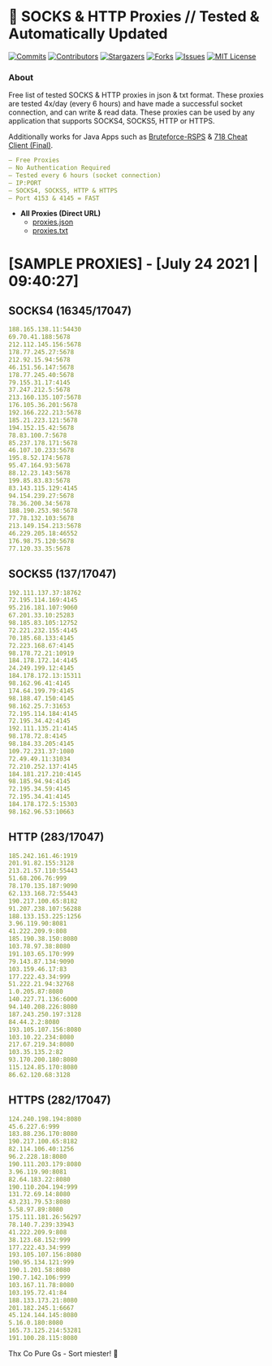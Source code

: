 <!-- MARKDOWN LINKS & IMAGES -->
<!-- https://www.markdownguide.org/basic-syntax/#reference-style-links -->
[contributors-shield]: https://img.shields.io/github/contributors/KaiBurton/free-proxies-autoupdated?style=for-the-badge
[contributors-url]: https://github.com/KaiBurton/free-proxies-autoupdated/graphs/contributors
[forks-shield]: https://img.shields.io/github/forks/KaiBurton/free-proxies-autoupdated?style=for-the-badge
[forks-url]: https://github.com/KaiBurton/free-proxies-autoupdated/network/members
[stars-shield]: https://img.shields.io/github/stars/KaiBurton/free-proxies-autoupdated?style=for-the-badge
[stars-url]: https://github.com/KaiBurton/free-proxies-autoupdated/stargazers
[issues-shield]: https://img.shields.io/github/issues/KaiBurton/free-proxies-autoupdated?style=for-the-badge
[issues-url]: https://github.com/KaiBurton/free-proxies-autoupdated/issues
[license-shield]: https://img.shields.io/github/license/KaiBurton/free-proxies-autoupdated?style=for-the-badge
[license-url]: https://github.com/KaiBurton/free-proxies-autoupdated/blob/main/LICENSE
[commit-shield]: https://img.shields.io/github/last-commit/KaiBurton/free-proxies-autoupdated?style=for-the-badge
[commit-url]: https://github.com/KaiBurton/free-proxies-autoupdated/commits/main

# 🎁 SOCKS & HTTP Proxies // Tested & Automatically Updated

[![Commits][commit-shield]][commit-url]
[![Contributors][contributors-shield]][contributors-url]
[![Stargazers][stars-shield]][stars-url]
[![Forks][forks-shield]][forks-url]
[![Issues][issues-shield]][issues-url]
[![MIT License][license-shield]][license-url]

### About
Free list of tested SOCKS & HTTP proxies in json & txt format. These proxies are tested 4x/day (every 6 hours) and have made a successful socket connection, and can write & read data. These proxies can be used by any application that supports SOCKS4, SOCKS5, HTTP or HTTPS.

Additionally works for Java Apps such as [Bruteforce-RSPS](https://github.com/KaiBurton/Bruteforce-RSPS) & [718 Cheat Client (Final)](https://github.com/KaiBurton/718-Cheat-Client-Final). 

```yaml
— Free Proxies
— No Authentication Required
— Tested every 6 hours (socket connection)
— IP:PORT
— SOCKS4, SOCKS5, HTTP & HTTPS
— Port 4153 & 4145 = FAST
```

- **All Proxies (Direct URL)**
  - [proxies.json](https://github.com/KaiBurton/free-proxies-autoupdated/blob/main/proxies.json)
  - [proxies.txt](https://github.com/KaiBurton/free-proxies-autoupdated/blob/main/proxies.txt)

# [SAMPLE PROXIES] - [July 24 2021 | 09:40:27]

## SOCKS4 (16345/17047)
```yaml
188.165.138.11:54430
69.70.41.188:5678
212.112.145.156:5678
178.77.245.27:5678
212.92.15.94:5678
46.151.56.147:5678
178.77.245.40:5678
79.155.31.17:4145
37.247.212.5:5678
213.160.135.107:5678
176.105.36.201:5678
192.166.222.213:5678
185.21.223.121:5678
194.152.15.42:5678
78.83.100.7:5678
85.237.178.171:5678
46.107.10.233:5678
195.8.52.174:5678
95.47.164.93:5678
88.12.23.143:5678
199.85.83.83:5678
83.143.115.129:4145
94.154.239.27:5678
78.36.200.34:5678
188.190.253.98:5678
77.78.132.103:5678
213.149.154.213:5678
46.229.205.18:46552
176.98.75.120:5678
77.120.33.35:5678
```

## SOCKS5 (137/17047)
```yaml
192.111.137.37:18762
72.195.114.169:4145
95.216.181.107:9060
67.201.33.10:25283
98.185.83.105:12752
72.221.232.155:4145
70.185.68.133:4145
72.223.168.67:4145
98.178.72.21:10919
184.178.172.14:4145
24.249.199.12:4145
184.178.172.13:15311
98.162.96.41:4145
174.64.199.79:4145
98.188.47.150:4145
98.162.25.7:31653
72.195.114.184:4145
72.195.34.42:4145
192.111.135.21:4145
98.178.72.8:4145
98.184.33.205:4145
109.72.231.37:1080
72.49.49.11:31034
72.210.252.137:4145
184.181.217.210:4145
98.185.94.94:4145
72.195.34.59:4145
72.195.34.41:4145
184.178.172.5:15303
98.162.96.53:10663
```

## HTTP (283/17047)
```yaml
185.242.161.46:1919
201.91.82.155:3128
213.21.57.110:55443
51.68.206.76:999
78.170.135.187:9090
62.133.168.72:55443
190.217.100.65:8182
91.207.238.107:56288
188.133.153.225:1256
3.96.119.90:8081
41.222.209.9:808
185.190.38.150:8080
103.78.97.38:8080
191.103.65.170:999
79.143.87.134:9090
103.159.46.17:83
177.222.43.34:999
51.222.21.94:32768
1.0.205.87:8080
140.227.71.136:6000
94.140.208.226:8080
187.243.250.197:3128
84.44.2.2:8080
193.105.107.156:8080
103.10.22.234:8080
217.67.219.34:8080
103.35.135.2:82
93.170.200.180:8080
115.124.85.170:8080
86.62.120.68:3128
```

## HTTPS (282/17047)
```yaml
124.240.198.194:8080
45.6.227.6:999
183.88.236.170:8080
190.217.100.65:8182
82.114.106.40:1256
96.2.228.18:8080
190.111.203.179:8080
3.96.119.90:8081
82.64.183.22:8080
190.110.204.194:999
131.72.69.14:8080
43.231.79.53:8080
5.58.97.89:8080
175.111.181.26:56297
78.140.7.239:33943
41.222.209.9:808
38.123.68.152:999
177.222.43.34:999
193.105.107.156:8080
190.95.134.121:999
190.1.201.58:8080
190.7.142.106:999
103.167.11.78:8080
103.195.72.41:84
188.133.173.21:8080
201.182.245.1:6667
45.124.144.145:8080
5.16.0.180:8080
165.73.125.214:53281
191.100.28.115:8080
```



Thx Co Pure Gs - Sort miester! 💟
